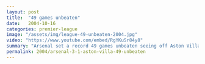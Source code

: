 ```yaml
---
layout: post
title:  "49 games unbeaten"
date:   2004-10-16
categories: premier-league
image: "/assets/img/league-49-unbeaten-2004.jpg"
video: "https://www.youtube.com/embed/RgYKuSr84y8"
summary: "Arsenal set a record 49 games unbeaten seeing off Aston Villa 3-1. Villa took a shock lead through Hendrie before Robert Pires equalised from the penalty spot. Thierry Henry gave Arsenal the lead before Pires wrapped things up."
permalink: 2004/arsenal-3-1-aston-villa-49-unbeaten
---
```

